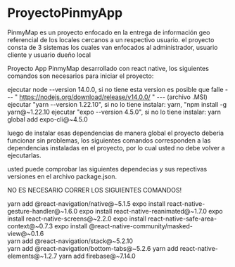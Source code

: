 # ProyectoPinmyApp
PinmyMap es un proyecto enfocado en la entrega de información geo referencial de los locales cercanos a un respectivo usuario. el proyecto consta de 3 sistemas los cuales van enfocados al administrador, usuario cliente y usuario dueño local


Proyecto App PinmyMap desarrollado con react native,
los siguientes comandos son necesarios para iniciar el proyecto:

ejecutar node --version 14.0.0,                    si no tiene esta version es posible que falle --- " https://nodejs.org/download/release/v14.0.0/ "  --- (archivo .MSI)
ejecutar "yarn --version 1.22.10",                 si no lo tiene instalar:   yarn, "npm install -g yarn@~1.22.10
ejecutar "expo --version 4.5.0",                   si no lo tiene instalar:   yarn global add expo-cli@~4.5.0






luego de instalar esas dependencias de manera global el proyecto deberia funcionar sin problemas, los siguientes comandos corresponden a las dependencias instaladas en el proyecto,
por lo cual usted no debe volver a ejecutarlas.


usted puede comprobar las siguientes dependecias y sus repectivas versiones en el archivo package.json.


NO ES NECESARIO CORRER LOS SIGUIENTES COMANDOS!


yarn add @react-navigation/native@~5.1.5
expo install react-native-gesture-handler@~1.6.0 
expo install react-native-reanimated@~1.7.0 
expo install react-native-screens@~2.2.0 
expo install react-native-safe-area-context@~0.7.3 
expo install @react-native-community/masked-view@~0.1.6  
yarn add @react-navigation/stack@~5.2.10  
yarn add @react-navigation/bottom-tabs@~5.2.6
yarn add react-native-elements@~1.2.7
yarn add firebase@~7.14.0

